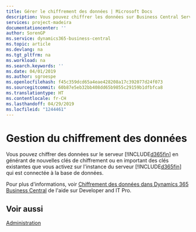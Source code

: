 ```yaml
---
title: Gérer le chiffrement des données | Microsoft Docs
description: Vous pouvez chiffrer les données sur Business Central Server en générant de nouvelles clés de cryptage ou en important de existantes que bous activez sur le serveur.
services: project-madeira
documentationcenter: ''
author: SorenGP
ms.service: dynamics365-business-central
ms.topic: article
ms.devlang: na
ms.tgt_pltfrm: na
ms.workload: na
ms.search.keywords: ''
ms.date: 04/01/2019
ms.author: sgroespe
ms.openlocfilehash: f45c359dcd65a4eae428208a17c392077d24f073
ms.sourcegitcommit: 60b87e5eb32bb408dd65b9855c29159b1dfbfca8
ms.translationtype: HT
ms.contentlocale: fr-CH
ms.lasthandoff: 04/29/2019
ms.locfileid: "1244461"
---
```

# <a name="managing-data-encryption"></a>Gestion du chiffrement des données
Vous pouvez chiffrer des données sur le serveur [!INCLUDE[d365fin](includes/d365fin_md.md)] en générant de nouvelles clés de chiffrement ou en important des clés existantes que vous activez sur l'instance du serveur [!INCLUDE[d365fin](includes/d365fin_md.md)] qui est connectée à la base de données.

Pour plus d'informations, voir [Chiffrement des données dans Dynamics 365 Business Central](/dynamics365/business-central/dev-itpro/developer/devenv-encrypting-data) de l'aide sur Developer and IT Pro.

## <a name="see-also"></a>Voir aussi  
[Administration](admin-setup-and-administration.md)

